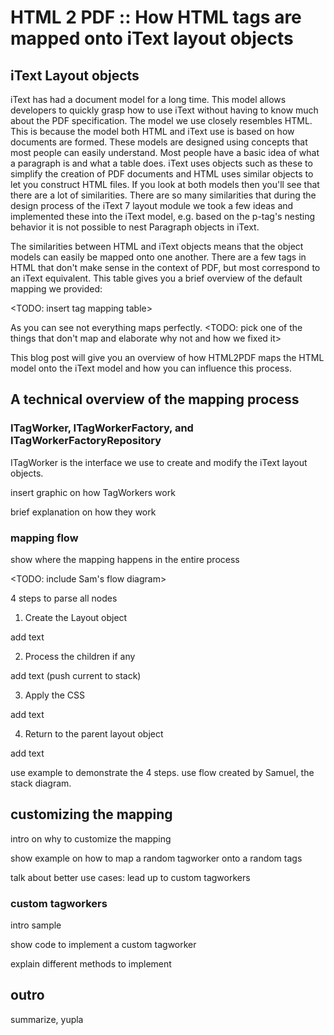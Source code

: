 # HTML 2 PDF :: How HTML tags are mapped onto iText layout objects


## iText Layout objects

iText has had a document model for a long time. This model allows developers to quickly grasp how to use iText without having to know much about the PDF specification. The model we use closely resembles HTML. This is because the model both HTML and iText use is based on how documents are formed. These models are designed using concepts that most people can easily understand. Most people have a basic idea of what a paragraph is and what a table does. iText uses objects such as these to simplify the creation of PDF documents and HTML uses similar objects to let you construct HTML files. If you look at both models then you'll see that there are a lot of similarities. There are so many similarities that during the design process of the iText 7 layout module we took a few ideas and implemented these into the iText model, e.g. based on the p-tag's nesting behavior it is not possible to nest Paragraph objects in iText. 

The similarities between HTML and iText objects means that the object models can easily be mapped onto one another. There are a few tags in HTML that don't make sense in the context of PDF, but most correspond to an iText equivalent. This table gives you a brief overview of the default mapping we provided:

<TODO: insert tag mapping table>

As you can see not everything maps perfectly. <TODO: pick one of the things that don't map and elaborate why not and how we fixed it>

This blog post will give you an overview of how HTML2PDF maps the HTML model onto the iText model and how you can influence this process.



## A technical overview of the mapping process

### ITagWorker, ITagWorkerFactory, and ITagWorkerFactoryRepository

ITagWorker is the interface we use to create and modify the iText layout objects. 

insert graphic on how TagWorkers work

brief explanation on how they work

### mapping flow

show where the mapping happens in the entire process

<TODO: include Sam's flow diagram>

4 steps to parse all nodes

1. Create the Layout object

add text

2. Process the children if any

add text (push current to stack)

3. Apply the CSS

add text

4. Return to the parent layout object

add text


use example to demonstrate the 4 steps. use flow created by Samuel, the stack diagram.



## customizing the mapping

intro on why to customize the mapping

show example on how to map a random tagworker onto a random tags

talk about better use cases: lead up to custom tagworkers



### custom tagworkers

intro sample

show code to implement a custom tagworker

explain different methods to implement


## outro

summarize, yupla